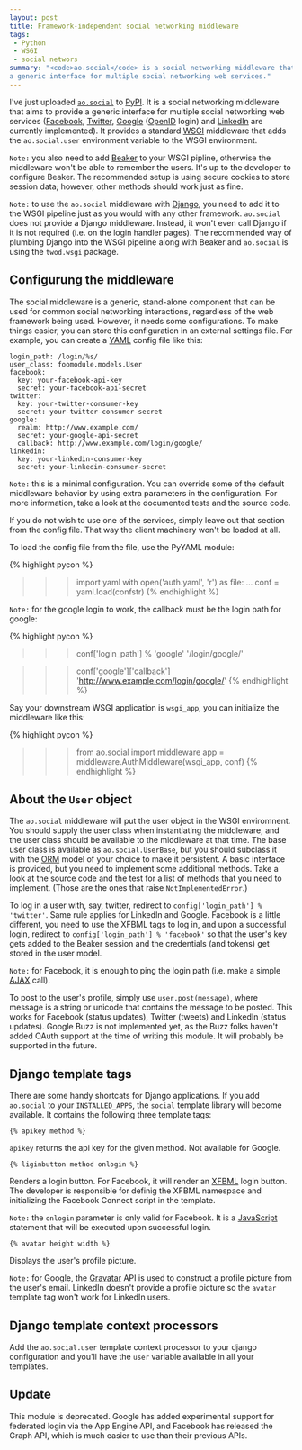 ```yaml
---
layout: post
title: Framework-independent social networking middleware
tags:
 - Python
 - WSGI
 - social networs
summary: "<code>ao.social</code> is a social networking middleware that aims to provide
a generic interface for multiple social networking web services."
---
```


I've just uploaded [``ao.social``](http://pypi.python.org/pypi/ao.social) to
[PyPI](http://pypi.python.org/pypi). It is a social networking middleware that
aims to provide a generic interface for multiple social networking web services
([Facebook](http://www.facebook.com/), [Twitter](http://twitter.com/),
[Google](http://www.google.com/) ([OpenID](http://openid.net/) login) and
[LinkedIn](http://www.linkedin.com/) are currently implemented). It provides a
standard [WSGI](http://wsgi.org) middleware that adds the ``ao.social.user``
environment variable to the WSGI environment.

``Note:`` you also need to add [Beaker](http://pypi.python.org/pypi/Beaker) to
your WSGI pipline, otherwise the middleware won't be able to remember the
users. It's up to the developer to configure Beaker. The recommended setup is
using secure cookies to store session data; however, other methods should work
just as fine.

``Note:`` to use the ``ao.social`` middleware with
[Django](http://www.djangoproject.com/), you need to add it to the WSGI
pipeline just as you would with any other framework. ``ao.social`` does not
provide a Django middleware. Instead, it won't even call Django if it is not
required (i.e. on the login handler pages). The recommended way of plumbing
Django into the WSGI pipeline along with Beaker and ``ao.social`` is using the
``twod.wsgi`` package.

Configurung the middleware
--------------------------

The social middleware is a generic, stand-alone component that can be used for
common social networking interactions, regardless of the web framework being
used. However, it needs some configurations. To make things easier, you can
store this configuration in an external settings file. For example, you can
create a [YAML](http://www.yaml.org/) config file like this:

    login_path: /login/%s/
    user_class: foomodule.models.User
    facebook:
      key: your-facebook-api-key
      secret: your-facebook-api-secret
    twitter:
      key: your-twitter-consumer-key
      secret: your-twitter-consumer-secret
    google:
      realm: http://www.example.com/
      secret: your-google-api-secret
      callback: http://www.example.com/login/google/
    linkedin:
      key: your-linkedin-consumer-key
      secret: your-linkedin-consumer-secret

``Note:`` this is a minimal configuration. You can override some of the default
middleware behavior by using extra parameters in the configuration. For more
information, take a look at the documented tests and the source code.

If you do not wish to use one of the services, simply leave out that section
from the config file. That way the client machinery won't be loaded at all.

To load the config file from the file, use the PyYAML module:

{% highlight pycon %}
>>> import yaml
>>> with open('auth.yaml', 'r') as file:
...     conf = yaml.load(confstr)
{% endhighlight %}

``Note:`` for the google login to work, the callback must be the login path for
google:

{% highlight pycon %}
>>> conf['login_path'] % 'google'
'/login/google/'

>>> conf['google']['callback']
'http://www.example.com/login/google/'
{% endhighlight %}

Say your downstream WSGI application is ``wsgi_app``, you can initialize the
middleware like this:

{% highlight pycon %}
>>> from ao.social import middleware
>>> app = middleware.AuthMiddleware(wsgi_app, conf)
{% endhighlight %}


About the ``User`` object
-------------------------


The ``ao.social`` middleware will put the user object in the WSGI enviromnent.
You should supply the user class when instantiating the middleware, and the
user class should be available to the middleware at that time. The base user
class is available as ``ao.social.UserBase``, but you should subclass it with
the [ORM](http://en.wikipedia.org/wiki/Object-relational_mapping) model of your
choice to make it persistent. A basic interface is provided, but you need to
implement some additional methods. Take a look at the source code and the test
for a list of methods that you need to implement.  (Those are the ones that
raise ``NotImplementedError``.)

To log in a user with, say, twitter, redirect to ``config['login_path'] %
'twitter'``. Same rule applies for LinkedIn and Google. Facebook is a little
different, you need to use the XFBML tags to log in, and upon a successful
login, redirect to ``config['login_path'] % 'facebook'`` so that the user's key
gets added to the Beaker session and the credentials (and tokens) get stored in
the user model.

``Note:`` for Facebook, it is enough to ping the login path (i.e. make a simple
[AJAX](http://en.wikipedia.org/wiki/Ajax_) call).

To post to the user's profile, simply use ``user.post(message)``, where message
is a string or unicode that contains the message to be posted. This works for
Facebook (status updates), Twitter (tweets) and LinkedIn (status updates).
Google Buzz is not implemented yet, as the Buzz folks haven't added OAuth
support at the time of writing this module. It will probably be supported in
the future.


Django template tags
--------------------

There are some handy shortcats for Django applications. If you add
``ao.social`` to your ``INSTALLED_APPS``, the ``social`` template library will
become available. It contains the following three template tags:

<div class="highlight"><pre><code class="django"><span class="cp">{<!--//-->%</span> <span class="k">apikey</span> <span class="nv">method</span> <span class="cp">%<!--//-->}</span><span class="x"></span></code></pre></div>

``apikey`` returns the api key for the given method. Not available for Google.

<div class="highlight"><pre><code class="django"><span class="cp">{<!--//-->%</span> <span class="k">liginbutton</span> <span class="nv">method</span> <span class="nv">onlogin</span> <span class="cp">%<!--//-->}</span><span class="x"></span></code></pre></div>

Renders a login button. For Facebook, it will render an
[XFBML](http://wiki.developers.facebook.com/index.php/XFBML) login button. The
developer is responsible for definig the XFBML namespace and initializing the
Facebook Connect script in the template.

``Note:`` the ``onlogin`` parameter is only valid for Facebook. It is a
[JavaScript](http://en.wikipedia.org/wiki/JavaScript) statement that will be
executed upon successful login.

<div class="highlight"><pre><code class="django"><span class="cp">{<!--//-->%</span> <span class="k">avatar</span> <span class="nv">height</span> <span class="nv">width</span> <span class="cp">%<!--//-->}</span><span class="x"></span></code></pre></div>

Displays the user's profile picture.

``Note:`` for Google, the [Gravatar](http://www.gravatar.com/) API is used to
construct a profile picture from the user's email. LinkedIn doesn't provide a
profile picture so the ``avatar`` template tag won't work for LinkedIn users.


Django template context processors
----------------------------------

Add the ``ao.social.user`` template context processor to your django
configuration and you'll have the ``user`` variable available in all your
templates.


Update
------

This module is deprecated. Google has added experimental support for federated
login via the App Engine API, and Facebook has released the Graph API, which is
much easier to use than their previous APIs.
